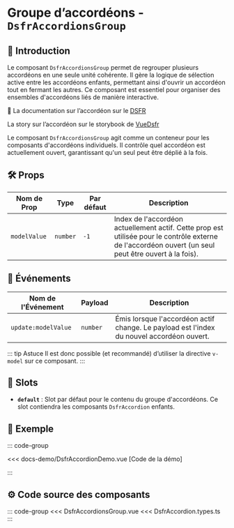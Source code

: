 # Groupe d’accordéons - `DsfrAccordionsGroup`

## 🌟 Introduction

Le composant `DsfrAccordionsGroup` permet de regrouper plusieurs accordéons en une seule unité cohérente. Il gère la logique de sélection active entre les accordéons enfants, permettant ainsi d'ouvrir un accordéon tout en fermant les autres. Ce composant est essentiel pour organiser des ensembles d'accordéons liés de manière interactive.

🏅 La documentation sur l’accordéon sur le [DSFR](https://www.systeme-de-design.gouv.fr/elements-d-interface/composants/accordeon)

<VIcon name="vi-file-type-storybook" /> La story sur l’accordéon sur le storybook de [VueDsfr](https://storybook.vue-ds.fr/?path=/docs/composants-dsfraccordionsgroup--docs)

Le composant `DsfrAccordionsGroup` agit comme un conteneur pour les composants d'accordéons individuels. Il contrôle quel accordéon est actuellement ouvert, garantissant qu'un seul peut être déplié à la fois.

## 🛠️ Props

| Nom de Prop | Type | Par défaut | Description |
|-------------|------|------------|-------------|
| `modelValue` | `number` | `-1` | Index de l'accordéon actuellement actif. Cette prop est utilisée pour le contrôle externe de l'accordéon ouvert (un seul peut être ouvert à la fois). |

## 📡 Événements

| Nom de l'Événement | Payload | Description |
|--------------------|---------|-------------|
| `update:modelValue` | `number` | Émis lorsque l'accordéon actif change. Le payload est l'index du nouvel accordéon ouvert. |

::: tip Astuce
Il est donc possible (et recommandé) d’utiliser la directive `v-model` sur ce composant.
:::

## 🧩 Slots

- **`default`** : Slot par défaut pour le contenu du groupe d'accordéons. Ce slot contiendra les composants `DsfrAccordion` enfants.

## 📝 Exemple

::: code-group

<Story data-title="Démo" min-h="260px">
  <DsfrAccordionDemo />
</Story>

<<< docs-demo/DsfrAccordionDemo.vue [Code de la démo]

:::

## ⚙️ Code source des composants

::: code-group
<<< DsfrAccordionsGroup.vue
<<< DsfrAccordion.types.ts
:::

<script setup lang="ts">
import DsfrAccordionDemo from './docs-demo/DsfrAccordionDemo.vue'
</script>
